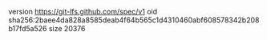 version https://git-lfs.github.com/spec/v1
oid sha256:2baee4da828a8585deab4f64b565c1d4310460abf608578342b208b17fd5a526
size 20376
